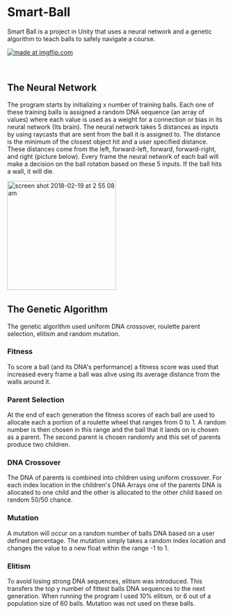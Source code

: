 # Smart-Ball

Smart Ball is a project in Unity that uses a neural network and a genetic algorithm to teach balls to safely navigate a course. 

<a href="https://imgflip.com/gif/24u5nl"><img src="https://i.imgflip.com/24u5nl.gif" title="made at imgflip.com"/></a>

&nbsp;&nbsp;
## The Neural Network

The program starts by initializing x number of training balls. Each one of these training balls is assigned a random DNA sequence (an array of values) where each value is used as a weight for a connection or bias in its neural network (Its brain). The neural network takes 5 distances as inputs by using raycasts that are sent from the ball it is assigned to. The distance is the minimum of the closest object hit and a user specified distance. These distances come from the left, forward-left, forward, forward-right, and right (picture below). Every frame the neural network of each ball will make a decision on the ball rotation based on these 5 inputs. If the ball hits a wall, it will die.

<img width="250" alt="screen shot 2018-02-19 at 2 55 08 am" src="https://user-images.githubusercontent.com/12948431/36367561-3ae77b60-1521-11e8-81b9-09ff41ef7897.png">
&nbsp;

## The Genetic Algorithm

The genetic algorithm used uniform DNA crossover, roulette parent selection, elitism and random mutation.

### Fitness

To score a ball (and its DNA's performance) a fitness score was used that increased every frame a ball was alive using its average distance from the walls around it.


### Parent Selection

At the end of each generation the fitness scores of each ball are used to allocate each a portion of a roulette wheel that ranges from 0 to 1. A random number is then chosen in this range and the ball that it lands on is chosen as a parent. The second parent is chosen randomly and this set of parents produce two children.

### DNA Crossover

The DNA of parents is combined into children using uniform crossover. For each index location in the children's DNA Arrays one of the parents DNA is allocated to one child and the other is allocated to the other child based on random 50/50 chance. 

### Mutation

A mutation will occur on a random number of balls DNA based on a user defined percentage. The mutation simply takes a random index location and changes the value to a new float within the range -1 to 1. 

### Elitism

To avoid losing strong DNA sequences, elitism was introduced. This transfers the top y number of fittest balls DNA sequences to the next generation. When running the program I used 10% elitism, or 6 out of a population size of 60 balls. Mutation was not used on these balls.

